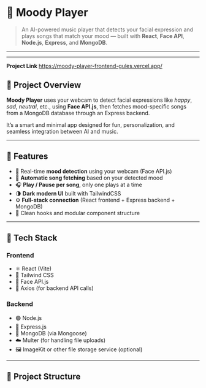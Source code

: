# 🎵 Moody Player

> An AI-powered music player that detects your facial expression and plays songs that match your mood — built with **React**, **Face API**, **Node.js**, **Express**, and **MongoDB**.

---
---
**Project Link** https://moody-player-frontend-gules.vercel.app/
## 🧠 Project Overview

**Moody Player** uses your webcam to detect facial expressions like *happy*, *sad*, *neutral*, etc., using **Face API.js**, then fetches mood-specific songs from a MongoDB database through an Express backend.

It’s a smart and minimal app designed for fun, personalization, and seamless integration between AI and music.

---

## 🚀 Features

- 🎥 Real-time **mood detection** using your webcam (Face API.js)
- 🧩 **Automatic song fetching** based on your detected mood
- 🎧 **Play / Pause per song**, only one plays at a time
- 🌗 **Dark modern UI** built with TailwindCSS
- ⚙️ **Full-stack connection** (React frontend + Express backend + MongoDB)
- 🧠 Clean hooks and modular component structure

---

## 🧩 Tech Stack

### **Frontend**
- ⚛️ React (Vite)
- 🎨 Tailwind CSS
- 🤖 Face API.js
- 📡 Axios (for backend API calls)

### **Backend**
- 🟢 Node.js
- 🚀 Express.js
- 💾 MongoDB (via Mongoose)
- ☁️ Multer (for handling file uploads)
- 🖼️ ImageKit or other file storage service (optional)

---

## 📂 Project Structure

